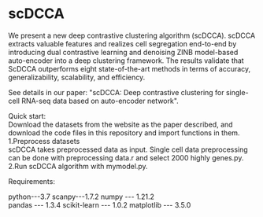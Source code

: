# scDCCA
We present a new deep contrastive clustering algorithm (scDCCA). scDCCA extracts valuable features and realizes cell segregation end-to-end by introducing dual contrastive learning and denoising ZINB model-based auto-encoder into a deep clustering framework. The results validate that ScDCCA outperforms eight state-of-the-art methods in terms of accuracy, generalizability, scalability, and efficiency. 

See details in our paper: "scDCCA: Deep contrastive clustering for single-cell RNA-seq data based on auto-encoder network". 

Quick start:  
Download the datasets from the website as the paper described, and download the code files in this repository and import functions in them.  
1.Preprocess datasets  
scDCCA takes preprocessed data as input. Single cell data preprocessing can be done with preprocessing data.r and select 2000 highly genes.py.  
2.Run scDCCA algorithm with mymodel.py. 


Requirements: 

python---3.7 
scanpy---1.7.2
numpy --- 1.21.2  
pandas --- 1.3.4
scikit-learn --- 1.0.2
matplotlib --- 3.5.0
